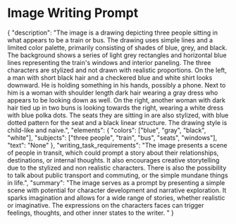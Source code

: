 # Image Writing Prompt

{
  "description": "The image is a drawing depicting three people sitting in what appears to be a train or bus. The drawing uses simple lines and a limited color palette, primarily consisting of shades of blue, grey, and black. The background shows a series of light grey rectangles and horizontal blue lines representing the train's windows and interior paneling. The three characters are stylized and not drawn with realistic proportions. On the left, a man with short black hair and a checkered blue and white shirt looks downward. He is holding something in his hands, possibly a phone. Next to him is a woman with shoulder length dark hair wearing a gray dress who appears to be looking down as well. On the right, another woman with dark hair tied up in two buns is looking towards the right, wearing a white dress with blue polka dots. The seats they are sitting in are also stylized, with blue dotted pattern for the seat and a black linear structure. The drawing style is child-like and naive.",
  "elements": {
    "colors": ["blue", "gray", "black", "white"],
    "subjects": ["three people", "train", "bus", "seats", "windows"],
    "text": "None"
  },
  "writing_task_requirements": "The image presents a scene of people in transit, which could prompt a story about their relationships, destinations, or internal thoughts. It also encourages creative storytelling due to the stylized and non realistic characters. There is also the possibility to talk about public transport and commuting, or the simple mundane things in life.",
  "summary": "The image serves as a prompt by presenting a simple scene with potential for character development and narrative exploration. It sparks imagination and allows for a wide range of stories, whether realistic or imaginative. The expressions on the characters faces can trigger feelings, thoughts, and other inner states to the writer. "
}